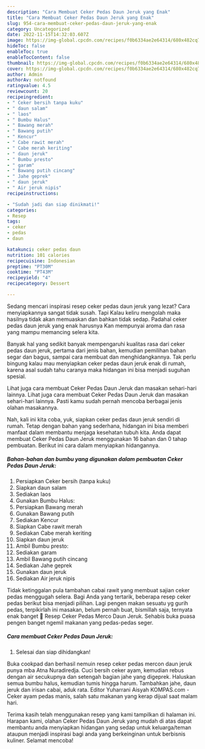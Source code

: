 ```yaml
---
description: "Cara Membuat Ceker Pedas Daun Jeruk yang Enak"
title: "Cara Membuat Ceker Pedas Daun Jeruk yang Enak"
slug: 954-cara-membuat-ceker-pedas-daun-jeruk-yang-enak
category: Uncategorized
date: 2022-11-15T14:32:03.607Z
image: https://img-global.cpcdn.com/recipes/f0b6334ae2e64314/680x482cq70/ceker-pedas-daun-jeruk-foto-resep-utama.jpg
hideToc: false
enableToc: true
enableTocContent: false
thumbnail: https://img-global.cpcdn.com/recipes/f0b6334ae2e64314/680x482cq70/ceker-pedas-daun-jeruk-foto-resep-utama.jpg
cover: https://img-global.cpcdn.com/recipes/f0b6334ae2e64314/680x482cq70/ceker-pedas-daun-jeruk-foto-resep-utama.jpg
author: Admin
authorAv: notfound
ratingvalue: 4.5
reviewcount: 20
recipeingredient:
- " Ceker bersih tanpa kuku"
- " daun salam"
- " laos"
- " Bumbu Halus"
- " Bawang merah"
- " Bawang putih"
- " Kencur"
- " Cabe rawit merah"
- " Cabe merah keriting"
- " daun jeruk"
- " Bumbu presto"
- " garam"
- " Bawang putih cincang"
- " Jahe geprek"
- " daun jeruk"
- " Air jeruk nipis"
recipeinstructions:

- "Sudah jadi dan siap dinikmati!"
categories:
- Resep
tags:
- ceker
- pedas
- daun

katakunci: ceker pedas daun 
nutrition: 101 calories
recipecuisine: Indonesian
preptime: "PT30M"
cooktime: "PT43M"
recipeyield: "4"
recipecategory: Dessert

---
```



Sedang mencari inspirasi resep ceker pedas daun jeruk yang lezat? Cara menyiapkannya sangat tidak susah. Tapi Kalau keliru mengolah maka hasilnya tidak akan memuaskan dan bahkan tidak sedap. Padahal ceker pedas daun jeruk yang enak harusnya Kan mempunyai aroma dan rasa yang mampu memancing selera kita.


Banyak hal yang sedikit banyak mempengaruhi kualitas rasa dari ceker pedas daun jeruk, pertama dari jenis bahan, kemudian pemilihan bahan segar dan bagus, sampai cara membuat dan menghidangkannya. Tak perlu bingung kalau mau menyiapkan ceker pedas daun jeruk enak di rumah, karena asal sudah tahu caranya maka hidangan ini bisa menjadi suguhan spesial.

Lihat juga cara membuat Ceker Pedas Daun Jeruk dan masakan sehari-hari lainnya. Lihat juga cara membuat Ceker Pedas Daun Jeruk dan masakan sehari-hari lainnya. Pasti kamu sudah pernah mencoba berbagai jenis olahan masakannya.


Nah, kali ini kita coba, yuk, siapkan ceker pedas daun jeruk sendiri di rumah. Tetap dengan bahan yang sederhana, hidangan ini bisa memberi manfaat dalam membantu menjaga kesehatan tubuh kita. Anda dapat membuat Ceker Pedas Daun Jeruk menggunakan 16 bahan dan 0 tahap pembuatan. Berikut ini cara dalam menyiapkan hidangannya.

<!--inarticleads1-->

##### Bahan-bahan dan bumbu yang digunakan dalam pembuatan Ceker Pedas Daun Jeruk:

1. Persiapkan  Ceker bersih (tanpa kuku)
1. Siapkan  daun salam
1. Sediakan  laos
1. Gunakan  Bumbu Halus:
1. Persiapkan  Bawang merah
1. Gunakan  Bawang putih
1. Sediakan  Kencur
1. Siapkan  Cabe rawit merah
1. Sediakan  Cabe merah keriting
1. Siapkan  daun jeruk
1. Ambil  Bumbu presto:
1. Sediakan  garam
1. Ambil  Bawang putih cincang
1. Sediakan  Jahe geprek
1. Gunakan  daun jeruk
1. Sediakan  Air jeruk nipis


Tidak ketinggalan pula tambahan cabai rawit yang membuat sajian ceker pedas menggugah selera. Bagi Anda yang tertarik, beberapa resep ceker pedas berikut bisa menjadi pilihan. Lagi pengen makan sesuatu yg gurih pedas, terpikirlah ini masakan, belum pernah buat, bismillah saja, ternyata enak banget 🥹 Resep Ceker Pedas Merco Daun Jeruk. Sehabis buka puasa pengen banget ngemil makanan yang pedas-pedas seger. 

<!--inarticleads2-->

##### Cara membuat Ceker Pedas Daun Jeruk:


1. Selesai dan siap dihidangkan!

Buka cookpad dan berhasil nemuin resep ceker pedas mercon daun jeruk punya mba Atna Nuradiredja. Cuci bersih ceker ayam, kemudian rebus dengan air secukupnya dan setengah bagian jahe yang digeprek. Haluskan semua bumbu halus, kemudian tumis hingga harum. Tambahkan jahe, daun jeruk dan irisan cabai, aduk rata. Editor Yuharrani Aisyah KOMPAS.com - Ceker ayam pedas manis, salah satu makanan yang kerap dijual saat malam hari. 

Terima kasih telah menggunakan resep yang kami tampilkan di halaman ini. Harapan kami, olahan Ceker Pedas Daun Jeruk yang mudah di atas dapat membantu anda menyiapkan hidangan yang sedap untuk keluarga/teman ataupun menjadi inspirasi bagi anda yang berkeinginan untuk berbisnis kuliner. Selamat mencoba!
